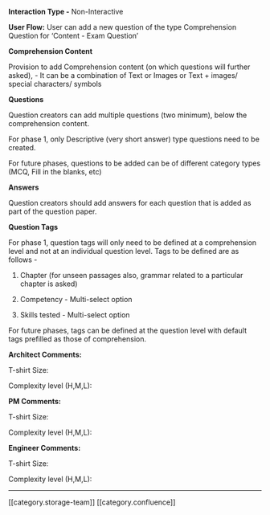  **Interaction Type -** Non-Interactive

 **User Flow:** User can add a new question of the type Comprehension Question for ‘Content - Exam Question’

 **Comprehension Content** 

Provision to add Comprehension content (on which questions will further asked), - It can be a combination of Text or Images or Text + images/ special characters/ symbols

 **Questions** 

Question creators can add multiple questions (two minimum), below the comprehension content. 

For phase 1, only Descriptive (very short answer) type questions need to be created.

For future phases, questions to be added can be of different category types (MCQ, Fill in the blanks, etc)

 **Answers** 

Question creators should add answers for each question that is added as part of the question paper.

 **Question Tags** 

For phase 1, question tags will only need to be defined at a comprehension level and not at an individual question level. Tags to be defined are as follows - 


1. Chapter (for unseen passages also, grammar related to a particular chapter is asked)


1. Competency - Multi-select option


1. Skills tested - Multi-select option



For future phases, tags can be defined at the question level with default tags prefilled as those of comprehension.





 **Architect Comments:** 

T-shirt Size:

Complexity level (H,M,L):

 **PM Comments:** 

T-shirt Size:

Complexity level (H,M,L):

 **Engineer Comments:** 

T-shirt Size:

Complexity level (H,M,L):





*****

[[category.storage-team]] 
[[category.confluence]] 
